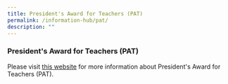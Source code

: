 ```yaml
---
title: President's Award for Teachers (PAT)
permalink: /information-hub/pat/
description: ""
---
```

### President's Award for Teachers (PAT)

Please visit [this website](https://academyofsingaporeteachers.moe.edu.sg/professional-excellence/presidents-award-for-teachers/overview/) for more information about President's Award for Teachers (PAT).